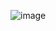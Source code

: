 
![image](https://github.com/AhmedAtia1507/Learn_in_Depth_Embedded_Systems_Diploma/assets/104103615/0a56f62e-ff04-4f69-94e7-e6ec66974d36)
